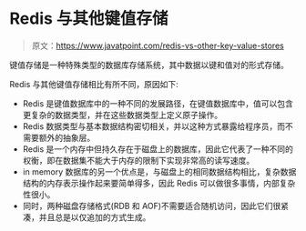 # Redis 与其他键值存储

> 原文：<https://www.javatpoint.com/redis-vs-other-key-value-stores>

键值存储是一种特殊类型的数据库存储系统，其中数据以键和值对的形式存储。

Redis 与其他键值存储相比有所不同，原因如下:

*   Redis 是键值数据库中的一种不同的发展路径，在键值数据库中，值可以包含更复杂的数据类型，并在这些数据类型上定义原子操作。
*   Redis 数据类型与基本数据结构密切相关，并以这种方式暴露给程序员，而不需要额外的抽象层。
*   Redis 是一个内存中但持久存在于磁盘上的数据库，因此它代表了一种不同的权衡，即在数据集不能大于内存的限制下实现非常高的读写速度。
*   in memory 数据库的另一个优点是，与磁盘上的相同数据结构相比，复杂数据结构的内存表示操作起来要简单得多，因此 Redis 可以做很多事情，内部复杂性很小。
*   同时，两种磁盘存储格式(RDB 和 AOF)不需要适合随机访问，因此它们很紧凑，并且总是以仅追加的方式生成。